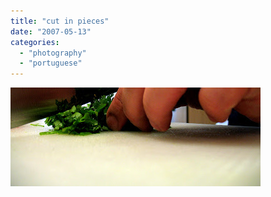 ```yaml
---
title: "cut in pieces"
date: "2007-05-13"
categories: 
  - "photography"
  - "portuguese"
---
```


[![](images/cutinpieces.jpg)](http://2.bp.blogspot.com/_ab4oT61_gnQ/RkeYACKkV3I/AAAAAAAAAIc/dmnV7mSMAGQ/s1600-h/cutinpieces.jpg)
